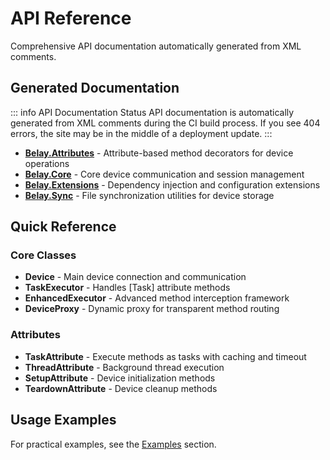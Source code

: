 # API Reference

Comprehensive API documentation automatically generated from XML comments.

## Generated Documentation

::: info API Documentation Status
API documentation is automatically generated from XML comments during the CI build process. 
If you see 404 errors, the site may be in the middle of a deployment update.
:::

- **[Belay.Attributes](./generated/Belay.Attributes)** - Attribute-based method decorators for device operations
- **[Belay.Core](./generated/Belay.Core)** - Core device communication and session management  
- **[Belay.Extensions](./generated/Belay.Extensions)** - Dependency injection and configuration extensions
- **[Belay.Sync](./generated/Belay.Sync)** - File synchronization utilities for device storage


## Quick Reference

### Core Classes
- **Device** - Main device connection and communication
- **TaskExecutor** - Handles [Task] attribute methods
- **EnhancedExecutor** - Advanced method interception framework
- **DeviceProxy** - Dynamic proxy for transparent method routing

### Attributes
- **TaskAttribute** - Execute methods as tasks with caching and timeout
- **ThreadAttribute** - Background thread execution
- **SetupAttribute** - Device initialization methods
- **TeardownAttribute** - Device cleanup methods

## Usage Examples

For practical examples, see the [Examples](/examples/) section.
